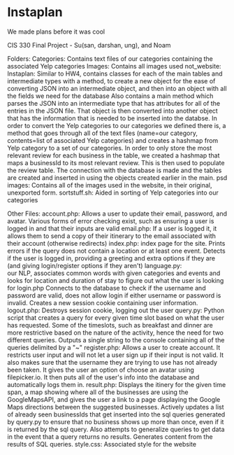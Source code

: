 Instaplan
=========
We made plans before it was cool


CIS 330 Final Project - Su(san, darshan, ung), and Noam

Folders:
  Categories:
    Contains text files of our categories containing the associated Yelp categories
  Images:
    Contains all images used
  not_website:
    Instaplan:
        Similar to HW4, contains classes for each of the main tables and intermediate types with a 
        method, to create a new object for the ease of converting JSON into an intermediate object, and then
        into an object with all the fields we need for the database
        Also contains a main method which parses the JSON into an intermediate type that has attributes for
        all of the entries in the JSON file. That object is then converted into another object that has the information
        that is needed to be inserted into the databse. In order to convert the Yelp categories to our
        categories we defined there is, a method that goes through all of the text files (name=our category, 
        contents=list of associated Yelp categories) and creates a hashmap from Yelp category to a set of
        our categories. In order to only store the most relevant review for each business in the table, we
        created a hashmap that maps a businessId to its most relevant review. This is then used to populate the review table.
        The connection with the database is made and the tables are created and inserted in using the objects created earlier in the main.
    psd images:
        Contains all of the images used in the website, in their original, unexported form.
    sortstuff.sh:
        Aided in sorting of Yelp categories into our categories

Other Files:
  account.php:
    Allows a user to update their email, password, and avatar. Various forms of error checking exist, such as ensuring a user
    is logged in and that their inputs are valid
  email.php:
    If a user is logged it, it allows them to send a copy of their itinerary to the email associated with their account (otherwise redirects)
  index.php: 
    index page for the site. Prints errors if the query does not contain a location or at least one event. Detects if the user is 
	logged in, providing a greeting and extra options if they are (and giving login/register options if they aren't)
  language.py:  
    our NLP, associates common words with given categories and events and looks for location and duration 
    of stay to figure out what the user is looking for
  login.php
    Connects to the database to check if the username and password are valid, does not allow login if either
    username or password is invalid. Creates a new session cookie containing user information.
  logout.php:
    Destroys session cookie, logging out the user
  query.py:
    Python script that creates a query for every given time slot based on what the user has requested. Some of the timeslots,
    such as breakfast and dinner are more restrictive based on the nature of the activity, hence the need for two different
    queries. Outputs a single string to the console containing all of the queries delimited by a "~"
  register.php:
    Allows a user to create account. It restricts user input and will not let a user sign up if their input is not
    valid. It also makes sure that the username they are trying to use has not already been taken. It gives the user an
    option of choose an avatar using filepicker.io. It then puts all of  the user's info into the database and
    automatically logs them in.
  result.php:
    Displays the itinery for the given time span, a map showing where all of the businesses are using the GoogleMapsAPI,
    and gives the user a link to a page displaying the Google Maps directions between the suggested businesses. Actively 
    updates a list of already seen businessIds that get inserted into the sql queries generated by query.py to ensure that no
    business shows up more than once, even if it is returned by the sql query. Also attempts to generalize queries to get data
	in the event that a query returns no results. Generates content from the results of SQL queries.
  style.css:
    Associated style for the website
  
  

